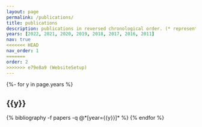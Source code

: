 ```yaml
---
layout: page
permalink: /publications/
title: publications
description: publications in reversed chronological order. (* represents equal contributions) #generated by jekyll-scholar.
years: [2022, 2021, 2020, 2019, 2018, 2017, 2016, 2011]
nav: true
<<<<<<< HEAD
nav_order: 1
=======
order: 2
>>>>>>> e79e8a9 (WebsiteSetup)
---
```

<!-- _pages/publications.md -->
<div class="publications">

{%- for y in page.years %}
  <h2 class="year">{{y}}</h2>
  {% bibliography -f papers -q @*[year={{y}}]* %}
{% endfor %}

</div>
